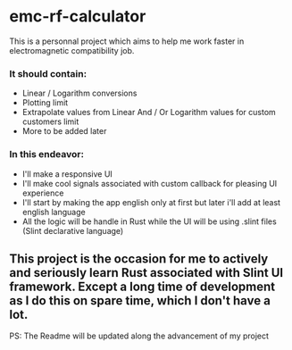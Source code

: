 # emc-rf-calculator
This is a personnal project which aims to help me work faster in electromagnetic compatibility job.

### It should contain:
  - Linear / Logarithm conversions
  - Plotting limit
  - Extrapolate values from Linear And / Or Logarithm values for custom customers limit
  - More to be added later

### In this endeavor:
  - I'll make a responsive UI
  - I'll make cool signals associated with custom callback for pleasing UI experience
  - I'll start by making the app english only at first but later i'll add at least english language
  - All the logic will be handle in Rust while the UI will be using .slint files (Slint declarative language)
  
  
## This project is the occasion for me to actively and seriously learn Rust associated with Slint UI framework. Except a long time of development as I do this on spare time, which I don't have a lot.

  PS: The Readme will be updated along the advancement of my project
